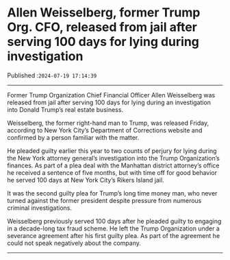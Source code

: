 # Allen Weisselberg, former Trump Org. CFO, released from jail after serving 100 days for lying during investigation

Published :`2024-07-19 17:14:39`

---

Former Trump Organization Chief Financial Officer Allen Weisselberg was released from jail after serving 100 days for lying during an investigation into Donald Trump’s real estate business.

Weisselberg, the former right-hand man to Trump, was released Friday, according to New York City’s Department of Corrections website and confirmed by a person familiar with the matter.

He pleaded guilty earlier this year to two counts of perjury for lying during the New York attorney general’s investigation into the Trump Organization’s finances. As part of a plea deal with the Manhattan district attorney’s office he received a sentence of five months, but with time off for good behavior he served 100 days at New York City’s Rikers Island jail.

It was the second guilty plea for Trump’s long time money man, who never turned against the former president despite pressure from numerous criminal investigations.

Weisselberg previously served 100 days after he pleaded guilty to engaging in a decade-long tax fraud scheme. He left the Trump Organization under a severance agreement after his first guilty plea. As part of the agreement he could not speak negatively about the company.

---

